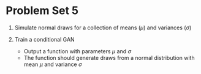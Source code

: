 # Problem Set 5

1. Simulate normal draws for a collection of means ($\mu$) and variances ($\sigma$)

2. Train a conditional GAN
    - Output a function with parameters $\mu$ and $\sigma$
    - The function should generate draws from a normal distribution with mean $\mu$ and variance $\sigma$